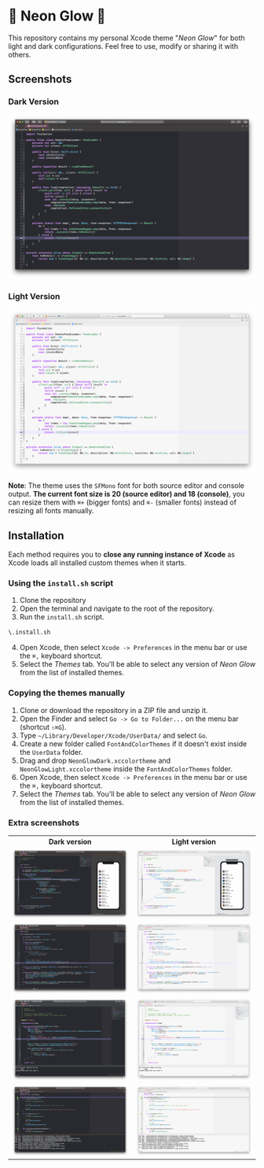 
# 🌟 Neon Glow 🌟

This repository contains my personal Xcode theme "*Neon Glow*" for both light and dark configurations. Feel free to use, modify or sharing it with others. 

## Screenshots

### Dark Version

<p align="center">
  <a href="img/neon_glow_dark_01.png">
    <img src="img/neon_glow_dark_01.png" alt="Neon Glow Dark"/>
  </a>
</p>

### Light Version

<p align="center">
  <a href="img/neon_glow_light_01.png">
    <img src="img/neon_glow_light_01.png" alt="Neon Glow Light"/>
  </a>
</p>

**Note**: The theme uses the `SFMono` font for both source editor and console output. **The current font size is 20 (source editor) and 18 (console)**, you can resize them with `⌘+` (bigger fonts) and `⌘-` (smaller fonts) instead of resizing all fonts manually.

## Installation

Each method requires you to **close any running instance of Xcode** as Xcode loads all installed custom themes when it starts.

### Using the `install.sh` script

1. Clone the repository
2. Open the terminal and navigate to the root of the repository. 
3. Run the `install.sh` script.

```bash
\.install.sh
```

4. Open Xcode, then select `Xcode -> Preferences` in the menu bar or use the `⌘,` keyboard shortcut.
5. Select the *Themes* tab. You'll be able to select any version of *Neon Glow* from the list of installed themes.

### Copying the themes manually

1. Clone or download the repository in a ZIP file and unzip it. 
2. Open the Finder and select `Go -> Go to Folder...` on the menu bar (shortcut `⇧⌘G`).
3. Type `~/Library/Developer/Xcode/UserData/` and select `Go`.
4. Create a new folder called `FontAndColorThemes` if it doesn't exist inside the `UserData` folder.
5. Drag and drop `NeonGlowDark.xccolortheme` and `NeonGlowLight.xccolortheme` inside the `FontAndColorThemes` folder.
6. Open Xcode, then select `Xcode -> Preferences` in the menu bar or use the `⌘,` keyboard shortcut.
7. Select the *Themes* tab. You'll be able to select any version of *Neon Glow* from the list of installed themes.

### Extra screenshots

<table>
  <tr>
    <th>Dark version</th>
    <th>Light version</th>
  </tr>
  <tr>
    <td>
      <a href="img/neon_glow_dark_02.png">
        <img src="img/neon_glow_dark_02.png" alt="Neon Glow Dark in SwiftUI" width="300px"/>
      </a>
    </td>
    <td>
      <a href="img/neon_glow_light_02.png">
        <img src="img/neon_glow_light_02.png" alt="Neon Glow Light in SwiftUI" width="300px"/>
      </a>
    </td>
  </tr>
  <tr>
    <td>
      <a href="img/neon_glow_dark_03.png">
        <img src="img/neon_glow_dark_03.png" alt="Neon Glow Dark with UIKit" width="300px"/>
      </a>
    </td>
    <td>
      <a href="img/neon_glow_light_03.png">
        <img src="img/neon_glow_light_03.png" alt="Neon Glow Light with UIKit" width="300px"/>
      </a>
    </td>
  </tr>
  <tr>
    <td>
      <a href="img/neon_glow_dark_04.png">
        <img src="img/neon_glow_dark_04.png" alt="Neon Glow Dark with Objective-C" width="300px"/>
      </a>
    </td>
    <td>
      <a href="img/neon_glow_light_04.png">
        <img src="img/neon_glow_light_04.png" alt="Neon Glow Light with Objective-C" width="300px"/>
      </a>
    </td>
  </tr>
  <tr>
    <td>
      <a href="img/neon_glow_dark_05.png">
        <img src="img/neon_glow_dark_05.png" alt="Neon Glow Dark - Swift XCTestCase" width="300px"/>
      </a>
    </td>
    <td>
      <a href="img/neon_glow_light_05.png">
        <img src="img/neon_glow_light_05.png" alt="Neon Glow Light - Swift XCTestCase" width="300px"/>
      </a>
    </td>
  </tr>
</table>